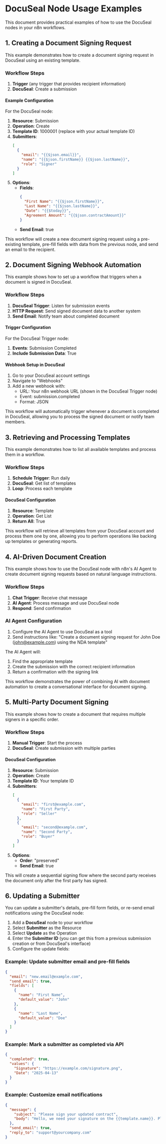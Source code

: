 # DocuSeal Node Usage Examples

This document provides practical examples of how to use the DocuSeal nodes in your n8n workflows.

## 1. Creating a Document Signing Request

This example demonstrates how to create a document signing request in DocuSeal using an existing template.

### Workflow Steps

1. **Trigger** (any trigger that provides recipient information)
2. **DocuSeal**: Create a submission

#### Example Configuration

For the DocuSeal node:

1. **Resource**: Submission
2. **Operation**: Create
3. **Template ID**: 1000001 (replace with your actual template ID)
4. **Submitters**:
   ```json
   [
     {
       "email": "{{$json.email}}",
       "name": "{{$json.firstName}} {{$json.lastName}}",
       "role": "Signer"
     }
   ]
   ```
5. **Options**:
   - **Fields**:
     ```json
     {
       "First Name": "{{$json.firstName}}",
       "Last Name": "{{$json.lastName}}",
       "Date": "{{$today}}",
       "Agreement Amount": "{{$json.contractAmount}}"
     }
     ```
   - **Send Email**: true

This workflow will create a new document signing request using a pre-existing template, pre-fill fields with data from the previous node, and send an email to the recipient.

## 2. Document Signing Webhook Automation

This example shows how to set up a workflow that triggers when a document is signed in DocuSeal.

### Workflow Steps

1. **DocuSeal Trigger**: Listen for submission events
2. **HTTP Request**: Send signed document data to another system
3. **Send Email**: Notify team about completed document

#### Trigger Configuration

For the DocuSeal Trigger node:

1. **Events**: Submission Completed
2. **Include Submission Data**: True

#### Webhook Setup in DocuSeal

1. Go to your DocuSeal account settings
2. Navigate to "Webhooks"
3. Add a new webhook with:
   - URL: Your n8n webhook URL (shown in the DocuSeal Trigger node)
   - Event: submission.completed
   - Format: JSON

This workflow will automatically trigger whenever a document is completed in DocuSeal, allowing you to process the signed document or notify team members.

## 3. Retrieving and Processing Templates

This example demonstrates how to list all available templates and process them in a workflow.

### Workflow Steps

1. **Schedule Trigger**: Run daily
2. **DocuSeal**: Get list of templates
3. **Loop**: Process each template

#### DocuSeal Configuration

1. **Resource**: Template
2. **Operation**: Get List
3. **Return All**: True

This workflow will retrieve all templates from your DocuSeal account and process them one by one, allowing you to perform operations like backing up templates or generating reports.

## 4. AI-Driven Document Creation

This example shows how to use the DocuSeal node with n8n's AI Agent to create document signing requests based on natural language instructions.

### Workflow Steps

1. **Chat Trigger**: Receive chat message
2. **AI Agent**: Process message and use DocuSeal node
3. **Respond**: Send confirmation

### AI Agent Configuration

1. Configure the AI Agent to use DocuSeal as a tool
2. Send instructions like: "Create a document signing request for John Doe (john@example.com) using the NDA template"

The AI Agent will:
1. Find the appropriate template
2. Create the submission with the correct recipient information
3. Return a confirmation with the signing link

This workflow demonstrates the power of combining AI with document automation to create a conversational interface for document signing.

## 5. Multi-Party Document Signing

This example shows how to create a document that requires multiple signers in a specific order.

### Workflow Steps

1. **Manual Trigger**: Start the process
2. **DocuSeal**: Create submission with multiple parties

#### DocuSeal Configuration

1. **Resource**: Submission
2. **Operation**: Create
3. **Template ID**: Your template ID
4. **Submitters**:
   ```json
   [
     {
       "email": "first@example.com",
       "name": "First Party",
       "role": "Seller"
     },
     {
       "email": "second@example.com",
       "name": "Second Party",
       "role": "Buyer"
     }
   ]
   ```
5. **Options**:
   - **Order**: "preserved"
   - **Send Email**: true

This will create a sequential signing flow where the second party receives the document only after the first party has signed.

## 6. Updating a Submitter

You can update a submitter's details, pre-fill form fields, or re-send email notifications using the DocuSeal node:

1. Add a **DocuSeal** node to your workflow
2. Select **Submitter** as the Resource
3. Select **Update** as the Operation
4. Enter the **Submitter ID** (you can get this from a previous submission creation or from DocuSeal's interface)
5. Configure the update fields:

### Example: Update submitter email and pre-fill fields

```json
{
  "email": "new.email@example.com",
  "send_email": true,
  "fields": [
    {
      "name": "First Name",
      "default_value": "John"
    },
    {
      "name": "Last Name",
      "default_value": "Doe"
    }
  ]
}
```

### Example: Mark a submitter as completed via API

```json
{
  "completed": true,
  "values": {
    "Signature": "https://example.com/signature.png",
    "Date": "2025-04-13"
  }
}
```

### Example: Customize email notifications

```json
{
  "message": {
    "subject": "Please sign your updated contract",
    "body": "Hello, we need your signature on the {{template.name}}. Please click here: {{submitter.link}}"
  },
  "send_email": true,
  "reply_to": "support@yourcompany.com"
}
```

